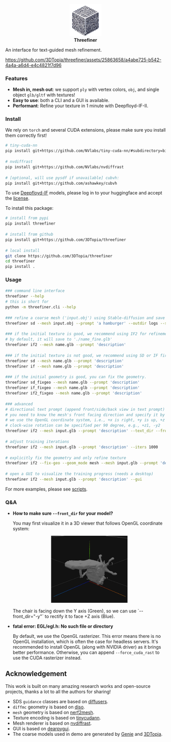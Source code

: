 <p align="center">
    <picture>
    <img alt="logo" src="assets/threefiner_icon.png" width="20%">
    </picture>
    </br>
    <b>Threefiner</b>
</p>

An interface for text-guided mesh refinement.

https://github.com/3DTopia/threefiner/assets/25863658/a4abe725-b542-4a4a-a6d4-e4c4821f7d96

### Features
* **Mesh in, mesh out**: we support `ply` with vertex colors, `obj`, and single object `glb/gltf` with textures!
* **Easy to use**: both a CLI and a GUI is available.
* **Performant**: Refine your texture in 1 minute with Deepfloyd-IF-II.

### Install

We rely on `torch` and several CUDA extensions, please make sure you install them correctly first!
```bash
# tiny-cuda-nn
pip install git+https://github.com/NVlabs/tiny-cuda-nn/#subdirectory=bindings/torch

# nvdiffrast
pip install git+https://github.com/NVlabs/nvdiffrast

# [optional, will use pysdf if unavailable] cubvh:
pip install git+https://github.com/ashawkey/cubvh
```

To use [Deepfloyd-IF](https://github.com/deep-floyd/IF) models, please log in to your huggingface and accept the [license](https://huggingface.co/DeepFloyd/IF-I-XL-v1.0).

To install this package:
```bash
# install from pypi
pip install threefiner

# install from github
pip install git+https://github.com/3DTopia/threefiner

# local install
git clone https://github.com/3DTopia/threefiner
cd threefiner
pip install .
```

### Usage

```bash
### command line interface
threefiner --help
# this is short for
python -m threefiner.cli --help

### refine a coarse mesh ('input.obj') using Stable-diffusion and save to 'logs/hamburger.glb'
threefiner sd --mesh input.obj --prompt 'a hamburger' --outdir logs --save hamburger.glb

### if the initial texture is good, we recommend using IF2 for refinement.
# by default, it will save to './name_fine.glb'
threefiner if2 --mesh name.glb --prompt 'description'

### if the initial texture is not good, we recommend using SD or IF first.
threefiner sd --mesh name.glb --prompt 'description'
threefiner if --mesh name.glb --prompt 'description'

### if the initial geometry is good, you can fix the geometry.
threefiner sd_fixgeo --mesh name.glb --prompt 'description'
threefiner if_fixgeo --mesh name.glb --prompt 'description'
threefiner if2_fixgeo --mesh name.glb --prompt 'description'

### advanced
# directional text prompt (append front/side/back view in text prompt)
# you need to know the mesh's front facing direction and specify it by '--front_dir'
# we use the OpenGL coordinate system, i.e., +x is right, +y is up, +z is front (more details: https://kit.kiui.moe/camera/)
# clock-wise rotation can be specified per 90 degree, e.g., +z1, -y2
threefiner if2 --mesh input.glb --prompt 'description' --text_dir --front_dir='+z'

# adjust training iterations
threefiner if2 --mesh input.glb --prompt 'description' --iters 1000

# explicitly fix the geometry and only refine texture
threefiner if2 --fix-geo --geom_mode mesh --mesh input.glb --prompt 'description' # equals if2_fixgeo

# open a GUI to visualize the training progress (needs a desktop)
threefiner if2 --mesh input.glb --prompt 'description' --gui
```

For more examples, please see [scripts](./scripts/).

### Q&A

* **How to make sure `--front_dir` for your model?**
    
    You may first visualize it in a 3D viewer that follows OpenGL coordinate system:
    <p align="center">
        <picture>
        <img alt="example_front_dir" src="assets/coord.jpg" width="50%">
        </picture>
    </p>
    The chair is facing down the Y axis (Green), so we can use `--front_dir="-y"` to rectify it to face +Z axis (Blue).

* **fatal error: EGL/egl.h: No such file or directory**

    By default, we use the OpenGL rasterizer. This error means there is no OpenGL installation, which is often the case for headless servers.
    It's recommended to install OpenGL (along with NVIDIA driver) as it brings better performance.
    Otherwise, you can append `--force_cuda_rast` to use the CUDA rasterizer instead.

## Acknowledgement

This work is built on many amazing research works and open-source projects, thanks a lot to all the authors for sharing!

- SDS `guidance` classes are based on [diffusers](https://github.com/huggingface/diffusers).
- `diffmc` geometry is based on [diso](https://github.com/SarahWeiii/diso).
- `mesh` geometry is based on [nerf2mesh](https://github.com/ashawkey/nerf2mesh).
- Texture encoding is based on [tinycudann](https://github.com/NVlabs/tiny-cuda-nn).
- Mesh renderer is based on [nvdiffrast](https://github.com/NVlabs/nvdiffrast).
- GUI is based on [dearpygui](https://github.com/hoffstadt/DearPyGui).
- The coarse models used in demo are generated by [Genie](https://lumalabs.ai/genie?view=create) and [3DTopia](https://github.com/3DTopia/3DTopia).
